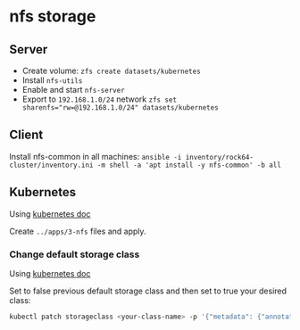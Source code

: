 # nfs storage

## Server

- Create volume: `zfs create datasets/kubernetes`
- Install `nfs-utils`
- Enable and start `nfs-server`
- Export to `192.168.1.0/24` network `zfs set sharenfs="rw=@192.168.1.0/24" datasets/kubernetes`

## Client

Install nfs-common in all machines: `ansible -i inventory/rock64-cluster/inventory.ini -m shell -a 'apt install -y nfs-common' -b all`

## Kubernetes

Using [kubernetes doc](https://github.com/kubernetes-incubator/external-storage/tree/master/nfs-client)

Create `../apps/3-nfs` files and apply.

### Change default storage class

Using [kubernetes doc](https://kubernetes.io/docs/tasks/administer-cluster/change-default-storage-class)

Set to false previous default storage class and then set to true your desired class:

```bash
kubectl patch storageclass <your-class-name> -p '{"metadata": {"annotations":{"storageclass.kubernetes.io/is-default-class":"true"}}}'
```
